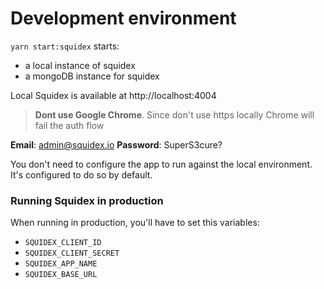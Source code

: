 # Development environment

`yarn start:squidex` starts:

- a local instance of squidex
- a mongoDB instance for squidex

Local Squidex is available at http://localhost:4004

> **Dont use Google Chrome**. Since don't use https locally Chrome will fail the auth flow

**Email**: admin@squidex.io
**Password**: SuperS3cure?

You don't need to configure the app to run against the local environment.
It's configured to do so by default.

### Running Squidex in production

When running in production, you'll have to set this variables:

- `SQUIDEX_CLIENT_ID`
- `SQUIDEX_CLIENT_SECRET`
- `SQUIDEX_APP_NAME`
- `SQUIDEX_BASE_URL`
